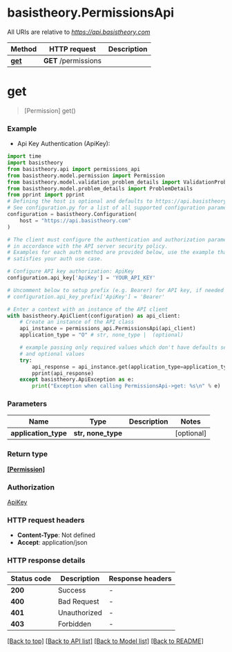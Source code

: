 # basistheory.PermissionsApi

All URIs are relative to *https://api.basistheory.com*

Method | HTTP request | Description
------------- | ------------- | -------------
[**get**](PermissionsApi.md#get) | **GET** /permissions | 


# **get**
> [Permission] get()



### Example

* Api Key Authentication (ApiKey):

```python
import time
import basistheory
from basistheory.api import permissions_api
from basistheory.model.permission import Permission
from basistheory.model.validation_problem_details import ValidationProblemDetails
from basistheory.model.problem_details import ProblemDetails
from pprint import pprint
# Defining the host is optional and defaults to https://api.basistheory.com
# See configuration.py for a list of all supported configuration parameters.
configuration = basistheory.Configuration(
    host = "https://api.basistheory.com"
)

# The client must configure the authentication and authorization parameters
# in accordance with the API server security policy.
# Examples for each auth method are provided below, use the example that
# satisfies your auth use case.

# Configure API key authorization: ApiKey
configuration.api_key['ApiKey'] = 'YOUR_API_KEY'

# Uncomment below to setup prefix (e.g. Bearer) for API key, if needed
# configuration.api_key_prefix['ApiKey'] = 'Bearer'

# Enter a context with an instance of the API client
with basistheory.ApiClient(configuration) as api_client:
    # Create an instance of the API class
    api_instance = permissions_api.PermissionsApi(api_client)
    application_type = "O" # str, none_type |  (optional)

    # example passing only required values which don't have defaults set
    # and optional values
    try:
        api_response = api_instance.get(application_type=application_type)
        pprint(api_response)
    except basistheory.ApiException as e:
        print("Exception when calling PermissionsApi->get: %s\n" % e)
```


### Parameters

Name | Type | Description  | Notes
------------- | ------------- | ------------- | -------------
 **application_type** | **str, none_type**|  | [optional]

### Return type

[**[Permission]**](Permission.md)

### Authorization

[ApiKey](../README.md#ApiKey)

### HTTP request headers

 - **Content-Type**: Not defined
 - **Accept**: application/json


### HTTP response details

| Status code | Description | Response headers |
|-------------|-------------|------------------|
**200** | Success |  -  |
**400** | Bad Request |  -  |
**401** | Unauthorized |  -  |
**403** | Forbidden |  -  |

[[Back to top]](#) [[Back to API list]](../README.md#documentation-for-api-endpoints) [[Back to Model list]](../README.md#documentation-for-models) [[Back to README]](../README.md)

